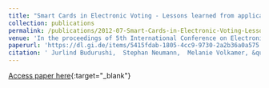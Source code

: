 ```yaml
---
title: "Smart Cards in Electronic Voting - Lessons learned from applications in legally binding elections and approaches proposed in scientific papers"
collection: publications
permalink: /publications/2012-07-Smart-Cards-in-Electronic-Voting-Lessons-learned-from-applications-in-legally-binding-elections-and-approaches-proposed-in-scientific-papers
venue: 'In the proceedings of 5th International Conference on Electronic Voting (EVOTE 2012)'
paperurl: 'https://dl.gi.de/items/5415fdab-1805-4cc9-9730-2a2b36a0a575'
citation: ' Jurlind Budurushi,  Stephan Neumann,  Melanie Volkamer, &quot;Smart Cards in Electronic Voting - Lessons learned from applications in legally binding elections and approaches proposed in scientific papers.&quot; In the proceedings of 5th International Conference on Electronic Voting (EVOTE 2012), 2012.'
---
```

[Access paper here](https://dl.gi.de/items/5415fdab-1805-4cc9-9730-2a2b36a0a575){:target="_blank"}
